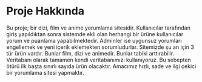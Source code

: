 # Proje Hakkında

Bu proje; bir dizi, film ve anime yorumlama sitesidir. Kullanıcılar tarafından giriş yapıldıktan sonra sistemde ekli olan herhangi bir ürüne kullanıcılar yorum ve puanlama yapabilmektedir. Adminler ise uygunsuz yorumları engellemek ve yeni içerik eklemekten sorumludurlar. Sitemizde şu an için 3 tür ürün vardır. Bunlar film, dizi ve animedir. Bunlar tabiki arttırabilir. Veritabanı olarak tamamen kendi veritabanımızı kullanıyoruz. Bu sebepten ötürü ilk başta sınırlı sayıda ürün olacaktır. Amacımız hızlı, sade ve ilgi çekici bir yorumlama sitesi yapmaktır.
